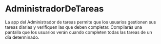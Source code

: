 # AdministradorDeTareas
La app del Administrador de tareas permite que los usuarios gestionen sus tareas diarias y verifiquen las que deben completar.  Compilarás una pantalla que los usuarios verán cuando completen todas las tareas de un día determinado.
